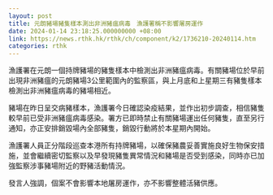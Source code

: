 ```yaml
---
layout: post
title: 元朗豬場豬隻樣本測出非洲豬瘟病毒　漁護署稱不影響屠房運作
date: 2024-01-14 23:18:25.000000000 +08:00
link: https://news.rthk.hk/rthk/ch/component/k2/1736210-20240114.htm
categories: rthk
---
```


漁護署在元朗一個持牌豬場的豬隻樣本中檢測出非洲豬瘟病毒。有關豬場位於早前出現非洲豬瘟的元朗豬場3公里範圍內的監察區，與上月底和上星期三有豬隻樣本檢測出非洲豬瘟病毒的豬場相近。

豬場在昨日呈交病豬樣本，漁護署今日確認染疫結果，並作出初步調查，相信豬隻較早前已受非洲豬瘟病毒感染。署方已即時禁止有關豬場運出任何豬隻，直至另行通知，亦正安排銷毀場內全部豬隻，銷毀行動將於本星期內開始。

漁護署人員正分階段巡查本港所有持牌豬場，以確保豬農妥善實施良好生物保安措施，並會繼續密切監察以及早發現豬隻異常情況和豬場是否受到感染，同時亦已加強監察涉事豬場附近的野豬活動情況。

發言人強調，個案不會影響本地屠房運作，亦不影響整體活豬供應。
